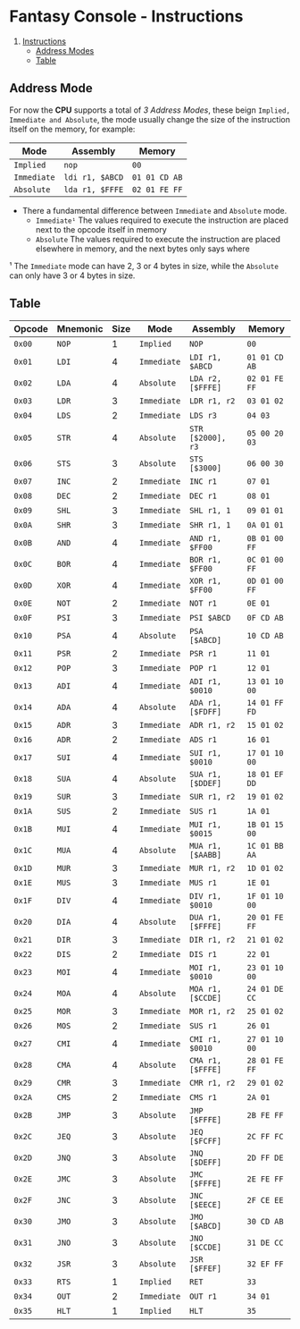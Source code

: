 # Fantasy Console - Instructions

1. [Instructions](#instructions)
	- [Address Modes](#address)
	- [Table](#table)

## Address Mode

For now the **CPU** supports a total of _3 Address Modes_, these beign `Implied, Immediate and Absolute`, the mode usually change the size of the instruction itself on the memory, for example:

| Mode       | Assembly        | Memory        |
|------------|-----------------|---------------|
|`Implied`   | `nop`           | `00`          |
|`Immediate` | `ldi r1, $ABCD` | `01 01 CD AB` |
|`Absolute`  | `lda r1, $FFFE` | `02 01 FE FF` |

- There a fundamental difference between `Immediate` and `Absolute` mode.
	- `Immediate¹` The values required to execute the instruction are placed next to the opcode itself in memory
	- `Absolute` The values required to execute the instruction are placed elsewhere in memory, and the next bytes only says where

¹ The `Immediate` mode can have 2, 3 or 4 bytes in size, while the `Absolute` can only have 3 or 4 bytes in size.

## Table

|Opcode |Mnemonic |Size |Mode       |Assembly         |Memory        |
|-------|---------|-----|-----------|-----------------|--------------|
|`0x00` |`NOP`    | 1   |`Implied`  |`NOP`            |`00`          |
|`0x01` |`LDI`    | 4   |`Immediate`|`LDI r1, $ABCD`  |`01 01 CD AB` |
|`0x02` |`LDA`    | 4   |`Absolute` |`LDA r2, [$FFFE]`|`02 01 FE FF` |
|`0x03` |`LDR`    | 3   |`Immediate`|`LDR r1, r2`     |`03 01 02`    |
|`0x04` |`LDS`    | 2   |`Immediate`|`LDS r3`         |`04 03`       |
|`0x05` |`STR`    | 4   |`Absolute` |`STR [$2000], r3`|`05 00 20 03` |
|`0x06` |`STS`    | 3   |`Absolute` |`STS [$3000]`    |`06 00 30`    |
|`0x07` |`INC`    | 2   |`Immediate`|`INC r1`         |`07 01`       |
|`0x08` |`DEC`    | 2   |`Immediate`|`DEC r1`         |`08 01`       |
|`0x09` |`SHL`    | 3   |`Immediate`|`SHL r1, 1`      |`09 01 01`    |
|`0x0A` |`SHR`    | 3   |`Immediate`|`SHR r1, 1`      |`0A 01 01`    |
|`0x0B` |`AND`    | 4   |`Immediate`|`AND r1, $FF00`  |`0B 01 00 FF` |
|`0x0C` |`BOR`    | 4   |`Immediate`|`BOR r1, $FF00`  |`0C 01 00 FF` |
|`0x0D` |`XOR`    | 4   |`Immediate`|`XOR r1, $FF00`  |`0D 01 00 FF` |
|`0x0E` |`NOT`    | 2   |`Immediate`|`NOT r1`         |`0E 01`       |
|`0x0F` |`PSI`    | 3   |`Immediate`|`PSI $ABCD`      |`0F CD AB`    |
|`0x10` |`PSA`    | 4   |`Absolute` |`PSA [$ABCD]`    |`10 CD AB`    |
|`0x11` |`PSR`    | 2   |`Immediate`|`PSR r1`         |`11 01`       |
|`0x12` |`POP`    | 3   |`Immediate`|`POP r1`         |`12 01`       |
|`0x13` |`ADI`    | 4   |`Immediate`|`ADI r1, $0010`  |`13 01 10 00` |
|`0x14` |`ADA`    | 4   |`Absolute` |`ADA r1, [$FDFF]`|`14 01 FF FD` |
|`0x15` |`ADR`    | 3   |`Immediate`|`ADR r1, r2`     |`15 01 02`    |
|`0x16` |`ADR`    | 2   |`Immediate`|`ADS r1`         |`16 01`       |
|`0x17` |`SUI`    | 4   |`Immediate`|`SUI r1, $0010`  |`17 01 10 00` |
|`0x18` |`SUA`    | 4   |`Absolute` |`SUA r1, [$DDEF]`|`18 01 EF DD` |
|`0x19` |`SUR`    | 3   |`Immediate`|`SUR r1, r2`     |`19 01 02`    |
|`0x1A` |`SUS`    | 2   |`Immediate`|`SUS r1`         |`1A 01`       |
|`0x1B` |`MUI`    | 4   |`Immediate`|`MUI r1, $0015`  |`1B 01 15 00` |
|`0x1C` |`MUA`    | 4   |`Absolute` |`MUA r1, [$AABB]`|`1C 01 BB AA` |
|`0x1D` |`MUR`    | 3   |`Immediate`|`MUR r1, r2`     |`1D 01 02`    |
|`0x1E` |`MUS`    | 3   |`Immediate`|`MUS r1`         |`1E 01`       |
|`0x1F` |`DIV`    | 4   |`Immediate`|`DIV r1, $0010`  |`1F 01 10 00` |
|`0x20` |`DIA`    | 4   |`Absolute` |`DUA r1, [$FFFE]`|`20 01 FE FF` |
|`0x21` |`DIR`    | 3   |`Immediate`|`DIR r1, r2`     |`21 01 02`    |
|`0x22` |`DIS`    | 2   |`Immediate`|`DIS r1`         |`22 01`       |
|`0x23` |`MOI`    | 4   |`Immediate`|`MOI r1, $0010`  |`23 01 10 00` |
|`0x24` |`MOA`    | 4   |`Absolute` |`MOA r1, [$CCDE]`|`24 01 DE CC` |
|`0x25` |`MOR`    | 3   |`Immediate`|`MOR r1, r2`     |`25 01 02`    |
|`0x26` |`MOS`    | 2   |`Immediate`|`SUS r1`         |`26 01`       |
|`0x27` |`CMI`    | 4   |`Immediate`|`CMI r1, $0010`  |`27 01 10 00` |
|`0x28` |`CMA`    | 4   |`Absolute` |`CMA r1, [$FFFE]`|`28 01 FE FF` |
|`0x29` |`CMR`    | 3   |`Immediate`|`CMR r1, r2`     |`29 01 02`    |
|`0x2A` |`CMS`    | 2   |`Immediate`|`CMS r1`         |`2A 01`       |
|`0x2B` |`JMP`    | 3   |`Absolute` |`JMP [$FFFE]`    |`2B FE FF`    |
|`0x2C` |`JEQ`    | 3   |`Absolute` |`JEQ [$FCFF]`    |`2C FF FC`    |
|`0x2D` |`JNQ`    | 3   |`Absolute` |`JNQ [$DEFF]`    |`2D FF DE`    |
|`0x2E` |`JMC`    | 3   |`Absolute` |`JMC [$FFFE]`    |`2E FE FF`    |
|`0x2F` |`JNC`    | 3   |`Absolute` |`JNC [$EECE]`    |`2F CE EE`    |
|`0x30` |`JMO`    | 3   |`Absolute` |`JMO [$ABCD]`    |`30 CD AB`    |
|`0x31` |`JNO`    | 3   |`Absolute` |`JNO [$CCDE]`    |`31 DE CC`    |
|`0x32` |`JSR`    | 3   |`Absolute` |`JSR [$FFEF]`    |`32 EF FF`    |
|`0x33` |`RTS`    | 1   |`Implied`  |`RET`            |`33`          |
|`0x34` |`OUT`    | 2   |`Immediate`|`OUT r1`         |`34 01`       |
|`0x35` |`HLT`    | 1   |`Implied`  |`HLT`            |`35`          |
